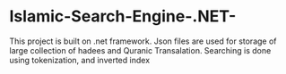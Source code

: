 # Islamic-Search-Engine-.NET-
This project is built on .net framework. Json files are used for storage of large collection of hadees and Quranic Transalation. Searching is done using tokenization, and inverted index
